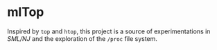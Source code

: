 # mlTop

Inspired by `top`  and `htop`, this project is a source of experimentations in _SML/NJ_ and the exploration of the `/proc` file system.


